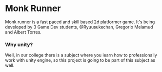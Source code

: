 # Monk Runner

Monk runner is a fast paced and skill based 2d platformer game. It's being developed by 3 Game Dev students, @Ryuusukechan, Gregorio Melamud and Albert Torres.

### Why unity?
Well, in our college there is a subject where you learn how to professionally work with unity engine, so this project is going to be part of this subject as well.
